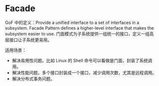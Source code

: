 # Facade

GoF 中的定义：Provide a unified interface to a set of interfaces in a subsystem. Facade Pattern defines a higher-level interface that makes the subsystem easier to use. 门面模式为子系统提供一组统一的接口，定义一组高层接口让子系统更易用。

适用场景：

* 解决易用性问题。比如 Linux 的 Shell 命令可以看做是门面，封装了系统调用。
* 解决性能问题。多个接口封装成一个接口，减少调用次数，尤其是远程调用。
* 解决分布式事务问题。

